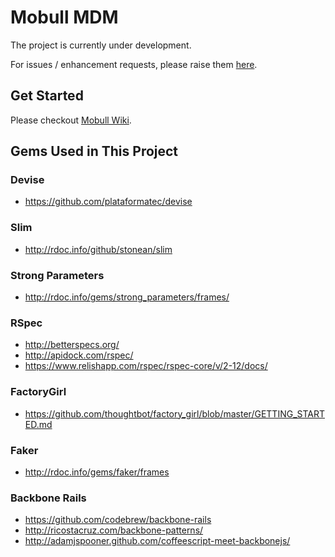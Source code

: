 # Mobull MDM

The project is currently under development.

For issues / enhancement requests, please raise them [here](https://github.com/mobull/MDM/issues).

## Get Started

Please checkout [Mobull Wiki](https://github.com/mobull/playbook/).

## Gems Used in This Project

### Devise

* https://github.com/plataformatec/devise

### Slim

* http://rdoc.info/github/stonean/slim

### Strong Parameters

* http://rdoc.info/gems/strong_parameters/frames/

### RSpec

* http://betterspecs.org/
* http://apidock.com/rspec/
* https://www.relishapp.com/rspec/rspec-core/v/2-12/docs/

### FactoryGirl

* https://github.com/thoughtbot/factory_girl/blob/master/GETTING_STARTED.md

### Faker

* http://rdoc.info/gems/faker/frames

### Backbone Rails

* https://github.com/codebrew/backbone-rails
* http://ricostacruz.com/backbone-patterns/
* http://adamjspooner.github.com/coffeescript-meet-backbonejs/
